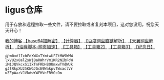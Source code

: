 # ligus仓库
用于存放和远程拉取一些文件，请不要拉取或者复刻本项目，这对您没用。祝您天天开心！

[我的博客](https://blog.ligus.workers.dev/)
[【base64加解密】](https://ck.ligus.tk/jm/)
[【计算器】](https://cal.supfree.net/)
[【百度网盘直链解析】](http://pan.naifei.cc/new/?ucbug)
[【天翼网盘解析】](https://189.ly93.cc/)
[【油猴脚本-网页加速】](https://ck.ligus.tk/js/instantpage.user.js)
[【工具箱】](https://tool.lu/)
[【工具箱2】](https://www.dute.org/)
[【工具箱3】](https://www.sojson.com/)
[【纪念日】](https://ligusx.github.io/love/)

    ௹m0xd1IxbFdXWGxTYmtwUFZtMW9WMW
    lxVU2xOalZsWjBaRWhrVm1KR2NIbFdW
    iM1JQVkcxS1IxTnFRbHBOUmxwTVdWUk
    gJlRkpXU25KWGJGcE9WakpvTWxaclVr
    uZFpWazVJVkdwYWFHVnFRVGs9✪
